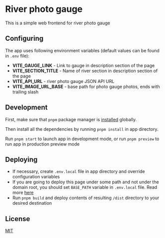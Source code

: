# River photo gauge

This is a simple web frontend for river photo gauge

## Configuring

The app uses following environment variables (default values can be found in `.env` file):

- **VITE_GAUGE_LINK** - Link to gauge in description section of the page
- **VITE_SECTION_TITLE** - Name of river section in description section of the page
- **VITE_API_URL** - river photo gauge JSON API URL
- **VITE_IMAGE_URL_BASE** - base path for photo gauge photos, ends with trailing slash

## Development

First, make sure that `pnpm` package manager is [installed](https://pnpm.io/installation) globally.

Then install all the dependencies by running `pnpm install` in app directory.

Run `pnpm start` to launch app in development mode, or run `pnpm preview` to run app in production preview mode

## Deploying

- If necessary, create `.env.local` file in app directory and override configuration variables
- If you are going to deploy this page under some path and not under the domain root, you should set `BASE_PATH` variable in `.env.local` file. Read more [here](https://vitejs.dev/guide/build.html#public-base-path)
- Run `pnpm build` and deploy contents of resulting `/dist` directory to your desired destination

## License

[MIT](/LICENSE)
